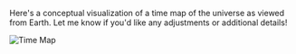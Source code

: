 Here's a conceptual visualization of a time map of the universe as viewed from Earth. Let me know if you'd like any adjustments or additional details!

![Time Map](time-map.webp)

